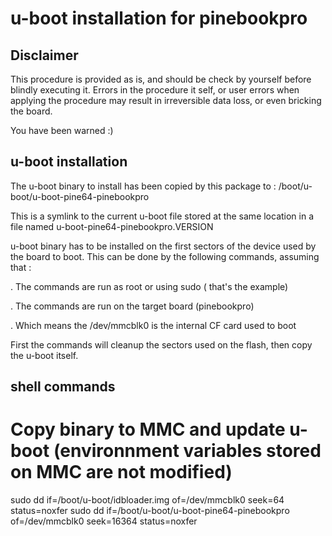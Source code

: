 # u-boot installation for pinebookpro

## Disclaimer

This procedure is provided as is, and should be check by yourself before
blindly executing it. Errors in the procedure it self, or user errors when
applying the procedure may result in irreversible data loss, or even bricking
the board.

You have been warned :)

## u-boot installation

The u-boot binary to install has been copied by this package to :
/boot/u-boot/u-boot-pine64-pinebookpro

This is a symlink to the current u-boot file stored at the same location in a
file named u-boot-pine64-pinebookpro.VERSION

u-boot binary has to be installed on the first sectors of the device used by
the board to boot. This can be done by the following commands, assuming that :

. The commands are run as root or using sudo ( that's the example)

. The commands are run on the target board (pinebookpro)

. Which means the /dev/mmcblk0 is the internal CF card used to boot

First the commands will cleanup the sectors used on the flash, then copy the
u-boot itself.


## shell commands

# Copy binary to MMC and update u-boot (environnment variables stored on MMC are not modified)
sudo dd if=/boot/u-boot/idbloader.img of=/dev/mmcblk0 seek=64 status=noxfer
sudo dd if=/boot/u-boot/u-boot-pine64-pinebookpro of=/dev/mmcblk0 seek=16364 status=noxfer
